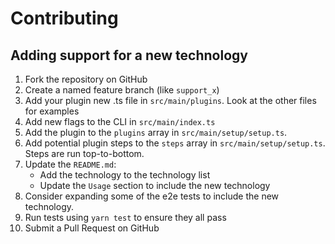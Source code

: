 # Contributing

## Adding support for a new technology

1. Fork the repository on GitHub
2. Create a named feature branch (like `support_x`)
3. Add your plugin new .ts file in `src/main/plugins`. Look at the other files for examples
4. Add new flags to the CLI in `src/main/index.ts`
5. Add the plugin to the `plugins` array in `src/main/setup/setup.ts`.
6. Add potential plugin steps to the `steps` array in `src/main/setup/setup.ts`. Steps are run top-to-bottom.
7. Update the `README.md`:
   - Add the technology to the technology list
   - Update the `Usage` section to include the new technology
8. Consider expanding some of the e2e tests to include the new technology.
9. Run tests using `yarn test` to ensure they all pass
10. Submit a Pull Request on GitHub
